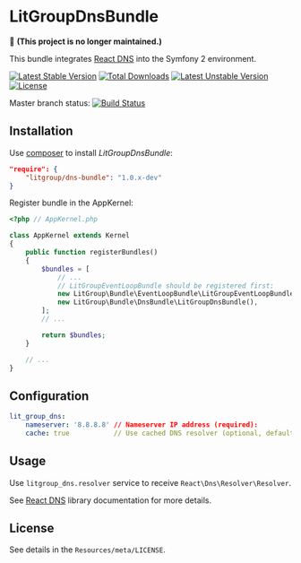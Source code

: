 LitGroupDnsBundle
=================

🚫 **(This project is no longer maintained.)**

This bundle integrates [React DNS][1] into the Symfony 2 environment.

[![Latest Stable Version](https://poser.pugx.org/litgroup/dns-bundle/v/stable.svg)](https://packagist.org/packages/litgroup/dns-bundle)
[![Total Downloads](https://poser.pugx.org/litgroup/dns-bundle/downloads.svg)](https://packagist.org/packages/litgroup/dns-bundle)
[![Latest Unstable Version](https://poser.pugx.org/litgroup/dns-bundle/v/unstable.svg)](https://packagist.org/packages/litgroup/dns-bundle)
[![License](https://poser.pugx.org/litgroup/dns-bundle/license.svg)](https://packagist.org/packages/litgroup/dns-bundle)

Master branch status:
[![Build Status](https://travis-ci.org/LitGroup/LitGroupDnsBundle.svg?branch=master)](https://travis-ci.org/LitGroup/LitGroupHttpClientBundle)



Installation
------------

Use [composer][2] to install _LitGroupDnsBundle_:

```json
"require": {
    "litgroup/dns-bundle": "1.0.x-dev"
}
```

Register bundle in the AppKernel:

```php
<?php // AppKernel.php

class AppKernel extends Kernel
{
    public function registerBundles()
    {
        $bundles = [
            // ...
            // LitGroupEventLoopBundle should be registered first:
            new LitGroup\Bundle\EventLoopBundle\LitGroupEventLoopBundle(),
            new LitGroup\Bundle\DnsBundle\LitGroupDnsBundle(),
        ];
        // ...

        return $bundles;
    }

    // ...
}
```

Configuration
-------------

```yaml
lit_group_dns:
    nameserver: '8.8.8.8' // Nameserver IP address (required):
    cache: true           // Use cached DNS resolver (optional, default: false)
```

Usage
-----

Use `litgroup_dns.resolver` service to receive `React\Dns\Resolver\Resolver`.

See [React DNS][1] library documentation for more details.

License
-------
See details in the `Resources/meta/LICENSE`.

[1]: https://github.com/reactphp/dns
[2]: http://getcomposer.org
